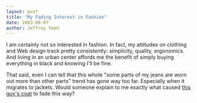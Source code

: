 ```yaml
---
layout: post
title: "My Fading Interest in Fashion"
date: 2003-08-07
author: Jeffrey Veen
---
```

I am certainly not so interested in fashion. In fact, my attitudes on clothing and Web design track pretty consistently: simplicity, quality, ergonomics. And living in an urban center affords me the benefit of simply buying everything in black and knowing I'll be fine.

That said, even I can tell that this whole "some parts of my jeans are worn out more than other parts" trend has gone way too far. Especially when it migrates to jackets. Would someone explain to me exactly what caused <a href="http://www.macys.com/catalog/product/index.ognc?ID=99882&amp;CategoryID=103&amp;LinkType=EverGreen ">this guy's coat</a> to fade this way?

